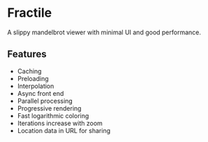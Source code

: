 # Fractile
A slippy mandelbrot viewer with minimal UI and good performance.
## Features
- Caching
- Preloading
- Interpolation
- Async front end
- Parallel processing
- Progressive rendering
- Fast logarithmic coloring
- Iterations increase with zoom
- Location data in URL for sharing